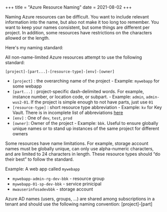 +++
title = "Azure Resource Naming"
date = 2021-08-02
+++

Naming Azure resources can be difficult. You want to include relevant information into the name, but also not make it too long too remember. You want to keep your names consistent, but some things are different per project. In addition, some resources have restrictions on the characters allowed or the length.

Here's my naming standard:

All non-name-limited Azure resources attempt to use the following standard:

```
[project]-[part...]-[resource-type]-[env]-[owner]
```

- `[project]` : the overarching name of the project -  Example: `mywebapp` for some webapp
- `[part...]` : project-specific dash-delimited words. For example, instance number, or location code, or subpart. - Example: `admin`, `admin-wus2-01`. If the project is simple enough to not have parts, just use `01`
- `[resource-type]` : short resource type abbreviation - Example: `kv` for Key Vault. There is in incomplete list of abbreviations [here](https://docs.microsoft.com/en-us/azure/cloud-adoption-framework/ready/azure-best-practices/resource-abbreviations)
- `[env]` : One of `dev`, `test`, `prod`
- `[owner]`: Owner of the project - Example: `bbk`. Useful to ensure globally unique names or to stand up instances of the same project for different owners

Some resources have name limitations. For example, storage account names must be globally unique, can only use alpha-numeric characters, and are limited to 24 characters in length. These resource types should “do their best” to follow the standard.

Example: A web app called `mywebapp`

- `mywebapp-admin-rg-dev-bbk` - resource group
- `mywebapp-01-sp-dev-bbk` - service prinicipal
- `mwauserinfosadevbbk`  - storage account

Azure AD names (users, groups, …) are shared among subscriptions in a tenant and should use the following naming convention: [project]-[part]
